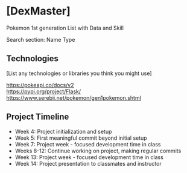 # [DexMaster]
Pokemon 1st generation List with Data and Skill

Search section: Name 
                Type 

## Technologies
[List any technologies or libraries you think you might use]

https://pokeapi.co/docs/v2  
https://pypi.org/project/Flask/  
https://www.serebii.net/pokemon/gen1pokemon.shtml


## Project Timeline
- Week 4: Project initialization and setup
- Week 5: First meaningful commit beyond initial setup
- Week 7: Project week - focused development time in class
- Weeks 8-12: Continue working on project, making regular commits
- Week 13: Project week - focused development time in class
- Week 14: Project presentation to classmates and instructor